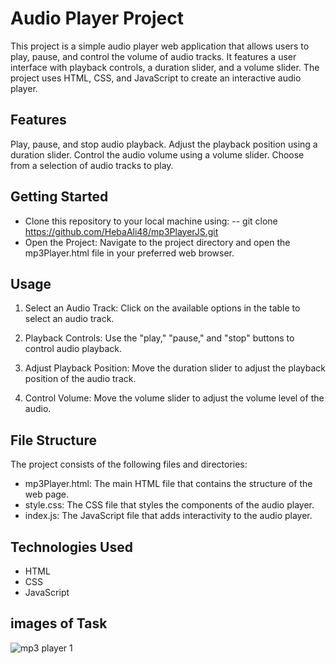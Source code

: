 # Audio Player Project

This project is a simple audio player web application that allows users to play, pause, and control the volume of audio tracks. It features a user interface with playback controls, a duration slider, and a volume slider. The project uses HTML, CSS, and JavaScript to create an interactive audio player.

## Features

Play, pause, and stop audio playback.
Adjust the playback position using a duration slider.
Control the audio volume using a volume slider.
Choose from a selection of audio tracks to play.

## Getting Started

- Clone this repository to your local machine using:
  -- git clone https://github.com/HebaAli48/mp3PlayerJS.git
- Open the Project: Navigate to the project directory and open the mp3Player.html file in your preferred web browser.

## Usage

1. Select an Audio Track: Click on the available options in the table to select an audio track.

2. Playback Controls: Use the "play," "pause," and "stop" buttons to control audio playback.

3. Adjust Playback Position: Move the duration slider to adjust the playback position of the audio track.

4. Control Volume: Move the volume slider to adjust the volume level of the audio.

## File Structure

The project consists of the following files and directories:

- mp3Player.html: The main HTML file that contains the structure of the web page.
- style.css: The CSS file that styles the components of the audio player.
- index.js: The JavaScript file that adds interactivity to the audio player.

## Technologies Used

- HTML
- CSS
- JavaScript

## images of Task
![mp3 player 1](https://github.com/HebaAli48/mp3PlayerJS/assets/131808003/8343460b-50e9-4f5f-9332-713c39b3d661)

